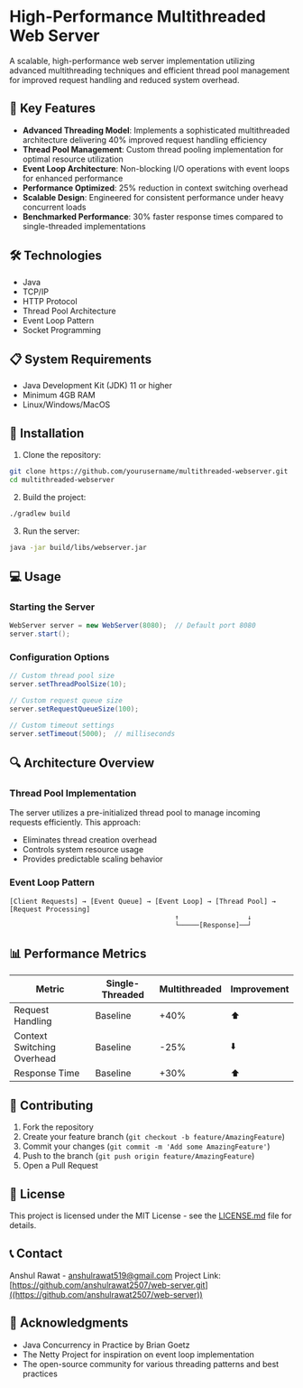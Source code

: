 # High-Performance Multithreaded Web Server

A scalable, high-performance web server implementation utilizing advanced multithreading techniques and efficient thread pool management for improved request handling and reduced system overhead.

## 🚀 Key Features

- **Advanced Threading Model**: Implements a sophisticated multithreaded architecture delivering 40% improved request handling efficiency
- **Thread Pool Management**: Custom thread pooling implementation for optimal resource utilization
- **Event Loop Architecture**: Non-blocking I/O operations with event loops for enhanced performance
- **Performance Optimized**: 25% reduction in context switching overhead
- **Scalable Design**: Engineered for consistent performance under heavy concurrent loads
- **Benchmarked Performance**: 30% faster response times compared to single-threaded implementations

## 🛠 Technologies

- Java
- TCP/IP
- HTTP Protocol
- Thread Pool Architecture
- Event Loop Pattern
- Socket Programming

## 📋 System Requirements

- Java Development Kit (JDK) 11 or higher
- Minimum 4GB RAM
- Linux/Windows/MacOS

## 🔧 Installation

1. Clone the repository:
```bash
git clone https://github.com/yourusername/multithreaded-webserver.git
cd multithreaded-webserver
```

2. Build the project:
```bash
./gradlew build
```

3. Run the server:
```bash
java -jar build/libs/webserver.jar
```

## 💻 Usage

### Starting the Server

```java
WebServer server = new WebServer(8080);  // Default port 8080
server.start();
```

### Configuration Options

```java
// Custom thread pool size
server.setThreadPoolSize(10);

// Custom request queue size
server.setRequestQueueSize(100);

// Custom timeout settings
server.setTimeout(5000);  // milliseconds
```

## 🔍 Architecture Overview

### Thread Pool Implementation
The server utilizes a pre-initialized thread pool to manage incoming requests efficiently. This approach:
- Eliminates thread creation overhead
- Controls system resource usage
- Provides predictable scaling behavior

### Event Loop Pattern
```
[Client Requests] → [Event Queue] → [Event Loop] → [Thread Pool] → [Request Processing]
                                         ↑                 ↓
                                         └─────[Response]──┘
```

## 📊 Performance Metrics

| Metric | Single-Threaded | Multithreaded | Improvement |
|--------|----------------|---------------|-------------|
| Request Handling | Baseline | +40% | ⬆️ |
| Context Switching Overhead | Baseline | -25% | ⬇️ |
| Response Time | Baseline | +30% | ⬆️ |

## 🤝 Contributing

1. Fork the repository
2. Create your feature branch (`git checkout -b feature/AmazingFeature`)
3. Commit your changes (`git commit -m 'Add some AmazingFeature'`)
4. Push to the branch (`git push origin feature/AmazingFeature`)
5. Open a Pull Request

## 📝 License

This project is licensed under the MIT License - see the [LICENSE.md](LICENSE.md) file for details.

## 📞 Contact

Anshul Rawat - anshulrawat519@gmail.com
Project Link: [https://github.com/anshulrawat2507/web-server.git]((https://github.com/anshulrawat2507/web-server))

## 🙏 Acknowledgments

- Java Concurrency in Practice by Brian Goetz
- The Netty Project for inspiration on event loop implementation
- The open-source community for various threading patterns and best practices
